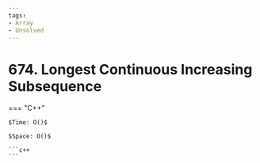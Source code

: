 ```yaml
---
tags:
- Array
- Unsolved
---
```



# 674. Longest Continuous Increasing Subsequence

=== "C++"

    $Time: O()$

    $Space: O()$

    ```c++
    ```